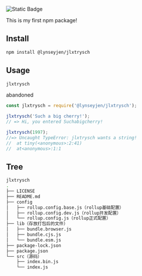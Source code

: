 
![Static Badge](https://img.shields.io/badge/jlxtrysch-v1.0.0-blue?labelColor=gray)

<!-- ![](github:) -->
<!-- ![](https://github.com/dreamlixia/jlxtrysch) -->
This is my first npm package!

Install
---
```bash
npm install @lynseyjen/jlxtrysch
```
Usage
---
```bash
jlxtrysch
```
abandoned
```js
const jlxtrysch = require('@lynseyjen/jlxtrysch');

jlxtrysch('Such a big cherry!');
// => Hi, you entered Suchabigcherry!

jlxtrysch(1997);
//=> Uncaught TypeError: jlxtrysch wants a string!
//  at tiny(<anonymous>:2:41)
//  at<anonymous>:1:1
```

Tree
---
```bash
jlxtrysch
.
├── LICENSE
├── README.md
├── config
│   ├── rollup.config.base.js（rollup基础配置）
│   ├── rollup.config.dev.js（rollup开发配置）
│   └── rollup.config.js（rollup正式配置）
├── lib（存放打包后的文件）
│   ├── bundle.browser.js
│   ├── bundle.cjs.js
│   └── bundle.esm.js
├── package-lock.json
├── package.json
└── src（源码）
    ├── index.bin.js
    └── index.js
```